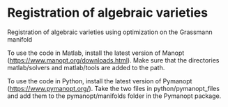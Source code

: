 # Registration of algebraic varieties
Registration of algebraic varieties using optimization on the Grassmann manifold

To use the code in Matlab, install the latest version of Manopt (https://www.manopt.org/downloads.html). Make sure that the directories matlab/solvers and matlab/tools are added to the path.

To use the code in Python, install the latest version of Pymanopt (https://www.pymanopt.org/). Take the two files in python/pymanopt_files and add them to the pymanopt/manifolds folder in the Pymanopt package. 
